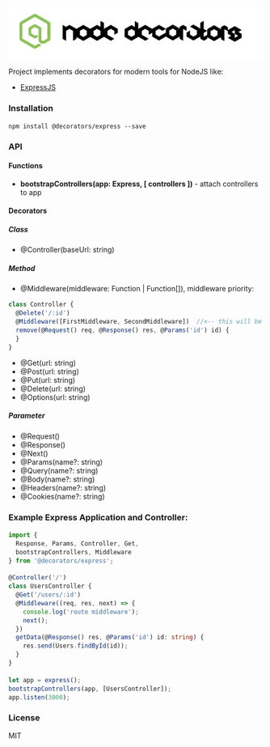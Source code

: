 ![Node Decorators](https://github.com/serhiisol/node-decorators/blob/master/decorators.png?raw=true)

Project implements decorators for modern tools for NodeJS like:
- [ExpressJS]

### Installation
```
npm install @decorators/express --save
```

### API
#### Functions
* **bootstrapControllers(app: Express, [ controllers ])** - attach controllers to app

#### Decorators
##### Class
* @Controller(baseUrl: string)

##### Method
* @Middleware(middleware: Function | Function[]), middleware priority:
```typescript
class Controller {
  @Delete('/:id')
  @Middleware([FirstMiddleware, SecondMiddleware])  //<-- this will be executed first
  remove(@Request() req, @Response() res, @Params('id') id) {
  }
}
```
* @Get(url: string)
* @Post(url: string)
* @Put(url: string)
* @Delete(url: string)
* @Options(url: string)

##### Parameter
* @Request()
* @Response()
* @Next()
* @Params(name?: string)
* @Query(name?: string)
* @Body(name?: string)
* @Headers(name?: string)
* @Cookies(name?: string)

### Example Express Application and Controller:
```typescript
import {
  Response, Params, Controller, Get,
  bootstrapControllers, Middleware
} from '@decorators/express';

@Controller('/')
class UsersController {
  @Get('/users/:id')
  @Middleware((req, res, next) => {
    console.log('route middleware');
    next();
  })
  getData(@Response() res, @Params('id') id: string) {
    res.send(Users.findById(id));
  }
}

let app = express();
bootstrapControllers(app, [UsersController]);
app.listen(3000);
```

### License
MIT

[ExpressJS]:http://expressjs.com
